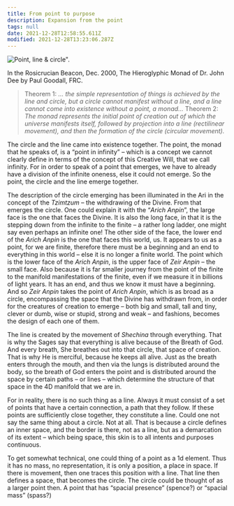 ```yaml
---
title: From point to purpose
description: Expansion from the point
tags: null
date: 2021-12-28T12:58:55.611Z
modified: 2021-12-28T13:23:06.287Z
---
```


![Point, line & circle".](/posts/img/qkab/point.png)

In the Rosicrucian Beacon, Dec. 2000, The Hieroglyphic Monad of Dr. John Dee by Paul Goodall, FRC.

> Theorem 1: _... the simple representation of things is achieved by the line and circle, but a circle cannot manifest without a line, and a line cannot come into existence without a point, a monad..._
> Theorem 2: _The monad represents the initial point of creation out of which the universe manifests itself, followed by projection into a line (rectilinear movement), and then the formation of the circle (circular movement)._

The circle and the line came into existence together. The point, the monad that he speaks of, is a “point in infinity” – which is a concept we cannot clearly define in terms of the concept of this Creative Will, that we call infinity. For in order to speak of a point that emerges, we have to already have a division of the infinite oneness, else it could not emerge. So the point, the circle and the line emerge together.

The description of the circle emerging has been illuminated in the Ari in the concept of the _Tzimtzum_ – the withdrawing of the Divine. From that emerges the circle. One could explain it with the “_Arich Anpin_”, the large face is the one that faces the Divine. It is also the long face, in that it is the stepping down from the infinite to the finite – a rather long ladder, one might say even perhaps an infinite one! The other side of the face, the lower end of the _Arich Anpin_ is the one that faces this world, us. It appears to us as a point, for we are finite, therefore there must be a beginning and an end to everything in this world – else it is no longer a finite world. The point which is the lower face of the _Arich Anpin_, is the upper face of _Zeir Anpin_ – the small face. Also because it is far smaller journey from the point of the finite to the manifold manifestations of the finite, even if we measure it in billions of light years. It has an end, and thus we know it must have a beginning. And so _Zeir Anpin_ takes the point of _Arich Anpin_, which is as broad as a circle, encompassing the space that the Divine has withdrawn from, in order for the creatures of creation to emerge – both big and small, tall and tiny, clever or dumb, wise or stupid, strong and weak – and fashions, becomes the design of each one of them.

The line is created by the movement of _Shechina_ through everything. That is why the Sages say that everything is alive because of the Breath of God. And every breath, She breathes out into that circle, that space of creation. That is why He is merciful, because he keeps all alive. Just as the breath enters through the mouth, and then via the lungs is distributed around the body, so the breath of God enters the point and is distributed around the space by certain paths – or lines – which determine the structure of that space in the 4D manifold that we are in.

For in reality, there is no such thing as a line. Always it must consist of a set of points that have a certain connection, a path that they follow. If these points are sufficiently close together, they constitute a line. Could one not say the same thing about a circle. Not at all. That is because a circle defines an inner space, and the border is there, not as a line, but as a demarcation of its extent – which being space, this skin is to all intents and purposes continuous.

To get somewhat technical, one could thing of a point as a 1d element. Thus it has no mass, no representation, it is only a position, a place in space. If there is movement, then one traces this position with a line. That line then defines a space, that becomes the circle. The circle could be thought of as a larger point then. A point that has “spacial presence” (spence?) or “spacial mass” (spass?)
